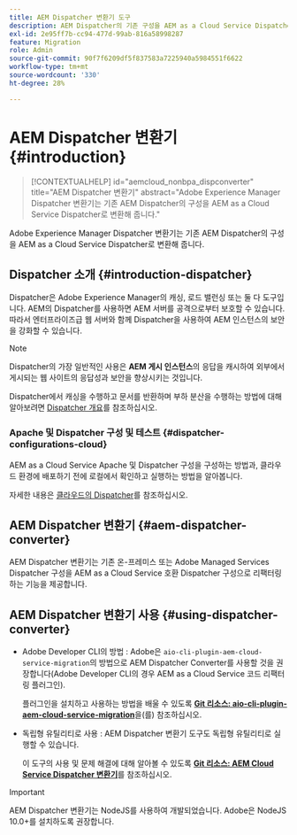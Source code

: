 ```yaml
---
title: AEM Dispatcher 변환기 도구
description: AEM Dispatcher의 기존 구성을 AEM as a Cloud Service Dispatcher의 구성으로 변환하는 방법에 대해 알아봅니다.
exl-id: 2e95ff7b-cc94-477d-99ab-816a58998287
feature: Migration
role: Admin
source-git-commit: 90f7f6209df5f837583a7225940a5984551f6622
workflow-type: tm+mt
source-wordcount: '330'
ht-degree: 28%

---
```


# AEM Dispatcher 변환기 {#introduction}

>[!CONTEXTUALHELP]
>id="aemcloud_nonbpa_dispconverter"
>title="AEM Dispatcher 변환기"
>abstract="Adobe Experience Manager Dispatcher 변환기는 기존 AEM Dispatcher의 구성을 AEM as a Cloud Service Dispatcher로 변환해 줍니다."

Adobe Experience Manager Dispatcher 변환기는 기존 AEM Dispatcher의 구성을 AEM as a Cloud Service Dispatcher로 변환해 줍니다.

## Dispatcher 소개 {#introduction-dispatcher}

Dispatcher은 Adobe Experience Manager의 캐싱, 로드 밸런싱 또는 둘 다 도구입니다. AEM의 Dispatcher를 사용하면 AEM 서버를 공격으로부터 보호할 수 있습니다. 따라서 엔터프라이즈급 웹 서버와 함께 Dispatcher을 사용하여 AEM 인스턴스의 보안을 강화할 수 있습니다.

>[!NOTE]
>Dispatcher의 가장 일반적인 사용은 **AEM 게시 인스턴스**&#x200B;의 응답을 캐시하여 외부에서 게시되는 웹 사이트의 응답성과 보안을 향상시키는 것입니다.

Dispatcher에서 캐싱을 수행하고 문서를 반환하며 부하 분산을 수행하는 방법에 대해 알아보려면 [Dispatcher 개요](https://experienceleague.adobe.com/docs/experience-manager-dispatcher/using/dispatcher.html)를 참조하십시오.

### Apache 및 Dispatcher 구성 및 테스트 {#dispatcher-configurations-cloud}

AEM as a Cloud Service Apache 및 Dispatcher 구성을 구성하는 방법과, 클라우드 환경에 배포하기 전에 로컬에서 확인하고 실행하는 방법을 알아봅니다.

자세한 내용은 [클라우드의 Dispatcher](https://experienceleague.adobe.com/docs/experience-manager-cloud-service/content/implementing/content-delivery/disp-overview.html)를 참조하십시오.

## AEM Dispatcher 변환기 {#aem-dispatcher-converter}

AEM Dispatcher 변환기는 기존 온-프레미스 또는 Adobe Managed Services Dispatcher 구성을 AEM as a Cloud Service 호환 Dispatcher 구성으로 리팩터링하는 기능을 제공합니다.

## AEM Dispatcher 변환기 사용 {#using-dispatcher-converter}

* Adobe Developer CLI의 방법 : Adobe은 `aio-cli-plugin-aem-cloud-service-migration`의 방법으로 AEM Dispatcher Converter를 사용할 것을 권장합니다(Adobe Developer CLI의 경우 AEM as a Cloud Service 코드 리팩터링 플러그인).

  플러그인을 설치하고 사용하는 방법을 배울 수 있도록 **[Git 리소스: aio-cli-plugin-aem-cloud-service-migration](https://github.com/adobe/aio-cli-plugin-aem-cloud-service-migration#introduction)**&#x200B;을(를) 참조하십시오.

* 독립형 유틸리티로 사용 : AEM Dispatcher 변환기 도구도 독립형 유틸리티로 실행할 수 있습니다.

  이 도구의 사용 및 문제 해결에 대해 알아볼 수 있도록 **[Git 리소스: AEM Cloud Service Dispatcher 변환기](https://github.com/adobe/aem-cloud-service-source-migration/tree/master/packages/dispatcher-converter)**&#x200B;를 참조하십시오.

>[!IMPORTANT]
>AEM Dispatcher 변환기는 NodeJS를 사용하여 개발되었습니다. Adobe은 NodeJS 10.0+를 설치하도록 권장합니다.
